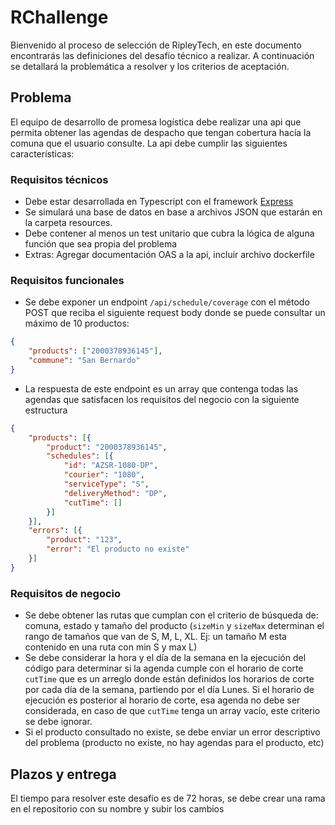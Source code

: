 # RChallenge

Bienvenido al proceso de selección de RipleyTech, en este documento encontrarás las definiciones del desafío técnico a realizar. A continuación se detallará la problemática a resolver y los criterios de aceptación.

## Problema

El equipo de desarrollo de promesa logística debe realizar una api que permita obtener las agendas de despacho que tengan cobertura hacía la comuna que el usuario consulte. La api debe cumplir las siguientes características:
### Requisitos técnicos
- Debe estar desarrollada en Typescript con el framework [Express](https://expressjs.com/) 
- Se simulará una base de datos en base a archivos JSON que estarán en la carpeta resources.
- Debe contener al menos un test unitario que cubra la lógica de alguna función que sea propia del problema
- Extras: Agregar documentación OAS a la api, incluir archivo dockerfile

### Requisitos funcionales

- Se debe exponer un endpoint `/api/schedule/coverage` con el método POST que reciba el siguiente request body donde se puede consultar un máximo de 10 productos:
```json
{
	"products": ["2000378936145"],
	"commune": "San Bernardo"
}
```
- La respuesta de este endpoint es un array que contenga todas las agendas que satisfacen los requisitos del negocio con la siguiente estructura
```json
{
	"products": [{
		"product": "2000378936145",
		"schedules": [{
			"id": "AZSR-1080-DP",
			"courier": "1080",
			"serviceType": "S",
			"deliveryMethod": "DP",
			"cutTime": []
		}]
	}],
	"errors": [{
		"product": "123",
		"error": "El producto no existe"
	}]
}
```

### Requisitos de negocio
- Se debe obtener las rutas que cumplan con el criterio de búsqueda de: comuna, estado y tamaño del producto (`sizeMin` y `sizeMax` determinan el rango de tamaños que van de S, M, L, XL. Ej: un tamaño M esta contenido en una ruta con min S y max L)
- Se debe considerar la hora y el día de la semana en la ejecución del código para determinar si la agenda cumple con el horario de corte `cutTime` que es un arreglo donde están definidos los horarios de corte por cada día de la semana, partiendo por el día Lunes. Si el horario de ejecución es posterior al horario de corte, esa agenda no debe ser considerada, en caso de que `cutTime` tenga un array vacío, este criterio se debe ignorar.
- Si el producto consultado no existe, se debe enviar un error descriptivo del problema (producto no existe, no hay agendas para el producto, etc)

## Plazos y entrega

El tiempo para resolver este desafío es de 72 horas, se debe crear una rama en el repositorio con su nombre y subir los cambios